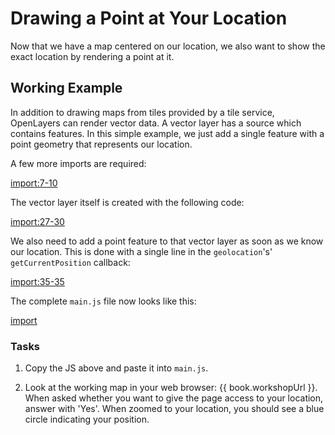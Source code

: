 # Drawing a Point at Your Location

Now that we have a map centered on our location, we also want to show the exact location by rendering a point at it.

## Working Example

In addition to drawing maps from tiles provided by a tile service, OpenLayers can render vector data. A vector layer has a source which contains features. In this simple example, we just add a single feature with a point geometry that represents our location.

A few more imports are required:

[import:7-10](../examples/basics/point-feature.js)

The vector layer itself is created with the following code:

[import:27-30](../examples/basics/point-feature.js)

We also need to add a point feature to that vector layer as soon as we know our location. This is done with a single line in the `geolocation`'s' `getCurrentPosition` callback:

[import:35-35](../examples/basics/point-feature.js)

The complete `main.js` file now looks like this:

[import](../examples/basics/point-feature.js)

### Tasks

1.  Copy the JS above and paste it into `main.js`.

1.  Look at the working map in your web browser: {{ book.workshopUrl }}. When asked whether you want to give the page access to your location, answer with 'Yes'. When zoomed to your location, you should see a blue circle indicating your position.
